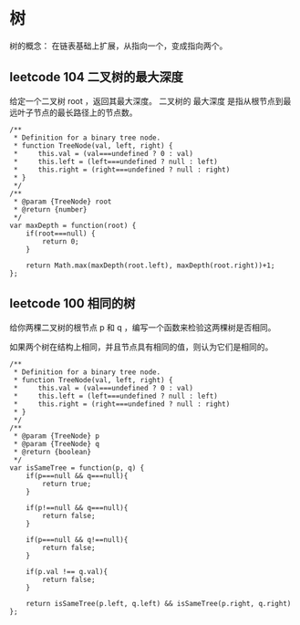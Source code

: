 # 树

树的概念：
在链表基础上扩展，从指向一个，变成指向两个。


## leetcode 104 二叉树的最大深度
给定一个二叉树 root ，返回其最大深度。
二叉树的 最大深度 是指从根节点到最远叶子节点的最长路径上的节点数。

```
/**
 * Definition for a binary tree node.
 * function TreeNode(val, left, right) {
 *     this.val = (val===undefined ? 0 : val)
 *     this.left = (left===undefined ? null : left)
 *     this.right = (right===undefined ? null : right)
 * }
 */
/**
 * @param {TreeNode} root
 * @return {number}
 */
var maxDepth = function(root) {
    if(root===null) {
        return 0;
    }

    return Math.max(maxDepth(root.left), maxDepth(root.right))+1;
};
```

## leetcode 100 相同的树
给你两棵二叉树的根节点 p 和 q ，编写一个函数来检验这两棵树是否相同。

如果两个树在结构上相同，并且节点具有相同的值，则认为它们是相同的。

```
/**
 * Definition for a binary tree node.
 * function TreeNode(val, left, right) {
 *     this.val = (val===undefined ? 0 : val)
 *     this.left = (left===undefined ? null : left)
 *     this.right = (right===undefined ? null : right)
 * }
 */
/**
 * @param {TreeNode} p
 * @param {TreeNode} q
 * @return {boolean}
 */
var isSameTree = function(p, q) {
    if(p===null && q===null){
        return true;
    }

    if(p!==null && q===null){
        return false;
    }

    if(p===null && q!==null){
        return false;
    }

    if(p.val !== q.val){
        return false;
    }

    return isSameTree(p.left, q.left) && isSameTree(p.right, q.right)
};
```

